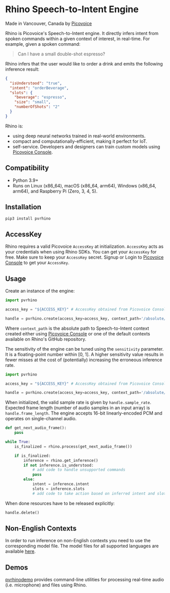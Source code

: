 # Rhino Speech-to-Intent Engine

Made in Vancouver, Canada by [Picovoice](https://picovoice.ai)

Rhino is Picovoice's Speech-to-Intent engine. It directly infers intent from spoken commands within a given context of
interest, in real-time. For example, given a spoken command:

> Can I have a small double-shot espresso?

Rhino infers that the user would like to order a drink and emits the following inference result:

```json
{
  "isUnderstood": "true",
  "intent": "orderBeverage",
  "slots": {
    "beverage": "espresso",
    "size": "small",
    "numberOfShots": "2"
  }
}
```

Rhino is:

* using deep neural networks trained in real-world environments.
* compact and computationally-efficient, making it perfect for IoT.
* self-service. Developers and designers can train custom models using [Picovoice Console](https://console.picovoice.ai/).

## Compatibility

- Python 3.9+
- Runs on Linux (x86_64), macOS (x86_64, arm64), Windows (x86_64, arm64), and Raspberry Pi (Zero, 3, 4, 5).

## Installation

```console
pip3 install pvrhino
```

## AccessKey

Rhino requires a valid Picovoice `AccessKey` at initialization. `AccessKey` acts as your credentials when using Rhino SDKs.
You can get your `AccessKey` for free. Make sure to keep your `AccessKey` secret.
Signup or Login to [Picovoice Console](https://console.picovoice.ai/) to get your `AccessKey`.

## Usage

Create an instance of the engine:

```python
import pvrhino

access_key = "${ACCESS_KEY}" # AccessKey obtained from Picovoice Console (https://console.picovoice.ai/)

handle = pvrhino.create(access_key=access_key, context_path='/absolute/path/to/context')
```

Where `context_path` is the absolute path to Speech-to-Intent context created either using
[Picovoice Console](https://console.picovoice.ai/) or one of the default contexts available on Rhino's GitHub repository.

The sensitivity of the engine can be tuned using the `sensitivity` parameter. It is a floating-point number within
[0, 1]. A higher sensitivity value results in fewer misses at the cost of (potentially) increasing the erroneous
inference rate.

```python
import pvrhino

access_key = "${ACCESS_KEY}" # AccessKey obtained from Picovoice Console (https://console.picovoice.ai/)

handle = pvrhino.create(access_key=access_key, context_path='/absolute/path/to/context', sensitivity=0.25)
```

When initialized, the valid sample rate is given by `handle.sample_rate`. Expected frame length (number of audio samples
in an input array) is `handle.frame_length`. The engine accepts 16-bit linearly-encoded PCM and operates on
single-channel audio.

```python
def get_next_audio_frame():
    pass

while True:
    is_finalized = rhino.process(get_next_audio_frame())

    if is_finalized:
        inference = rhino.get_inference()
        if not inference.is_understood:
            # add code to handle unsupported commands
            pass
        else:
            intent = inference.intent
            slots = inference.slots
            # add code to take action based on inferred intent and slot values
```

When done resources have to be released explicitly:

```python
handle.delete()
```

## Non-English Contexts

In order to run inference on non-English contexts you need to use the corresponding model file. The model files for all supported languages are available [here](../../lib/common).

## Demos

[pvrhinodemo](https://pypi.org/project/pvrhinodemo/) provides command-line utilities for processing real-time
audio (i.e. microphone) and files using Rhino.
